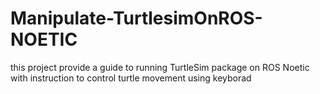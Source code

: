 # Manipulate-TurtlesimOnROS-NOETIC
this project provide a guide to running TurtleSim package on ROS Noetic with instruction to control turtle movement using keyborad 
